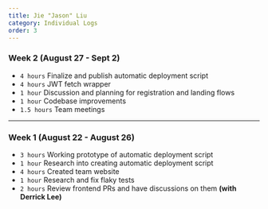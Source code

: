 ```yaml
---
title: Jie "Jason" Liu
category: Individual Logs
order: 3
---
```


### Week 2 (August 27 - Sept 2)
  - `4 hours` Finalize and publish automatic deployment script
  - `4 hours` JWT fetch wrapper
  - `1 hour` Discussion and planning for registration and landing flows
  - `1 hour` Codebase improvements
  - `1.5 hours` Team meetings

---

### Week 1 (August 22 - August 26)
  - `3 hours` Working prototype of automatic deployment script
  - `1 hour`  Research into creating automatic deployment script
  - `4 hours` Created team website
  - `1 hour`  Research and fix flaky tests
  - `2 hours` Review frontend PRs and have discussions on them **(with Derrick Lee)**